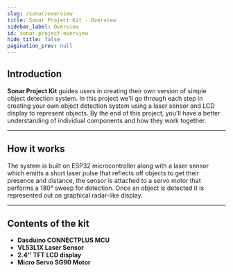 ```yaml
---
slug: /sonar/overview
title: Sonar Project Kit - Overview
sidebar_label: Overview
id: sonar-project-overview
hide_title: false
pagination_prev: null
---
```


## Introduction
**Sonar Project Kit** guides users in creating their own version of simple object detection system. In this project we'll go through each step in creating your own object detection system using a laser sensor and LCD display to represent objects. By the end of this project, you'll have a better understanding of individual components and how they work together.

---

## How it works
The system is built on ESP32 microcontroller along with a laser sensor which emitts a short laser pulse that reflects off objects to get their presence and distance, the sensor is attached to a servo motor that performs a 180° sweep for detection. Once an object is detected it is represented out on graphical radar-like display.


---

## Contents of the kit
- **Dasduino CONNECTPLUS MCU**
- **VL53L1X Laser Sensor**
- **2.4'' TFT LCD display**
- **Micro Servo SG90 Motor**
  
